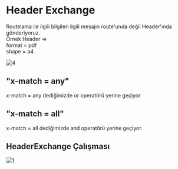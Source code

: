 # Header Exchange #
Routelama ile ilgili bilgileri ilgili mesajın route'unda değil Header'ında gönderiyoruz.   <br/>
Örnek Header =>  <br/>
format = pdf <br/>
shape = a4  <br/>

![4](https://user-images.githubusercontent.com/68101192/208663444-7c6bb17c-544c-415e-b5c4-65e6e5b3e1e1.PNG)



## "x-match = any"  ##
x-match = any dediğimizde or operatörü yerine geçiyor

## "x-match = all"  ##
x-match = all dediğimizde and operatörü yerine geçiyor.



## HeaderExchange Çalışması ##
![1](https://user-images.githubusercontent.com/68101192/208664126-b0127473-e964-47ee-9af5-c436d5c00bf6.png)
